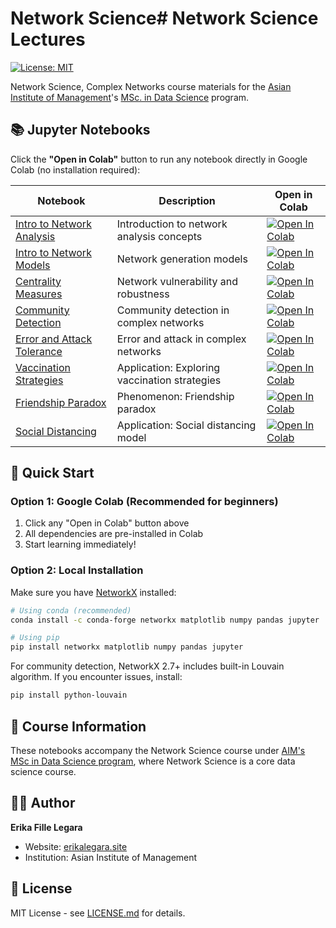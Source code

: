 # Network Science# Network Science Lectures

[![License: MIT](https://img.shields.io/badge/License-MIT-yellow.svg)](https://github.com/eflegara/Network-Science-Lectures/blob/master/LICENSE.md)

Network Science, Complex Networks course materials for the [Asian Institute of Management](https://aim.edu/)'s [MSc. in Data Science](https://erikalegara.site/msds-unplugged/) program.

## 📚 Jupyter Notebooks

Click the **"Open in Colab"** button to run any notebook directly in Google Colab (no installation required):

| Notebook | Description | Open in Colab |
|----------|-------------|---------------|
| [Intro to Network Analysis](https://github.com/eflegara/Network-Science-Lectures/blob/master/Intro%20to%20Network%20Analysis.ipynb) | Introduction to network analysis concepts | [![Open In Colab](https://colab.research.google.com/assets/colab-badge.svg)](https://colab.research.google.com/github/eflegara/Network-Science-Lectures/blob/master/Intro%20to%20Network%20Analysis.ipynb) |
| [Intro to Network Models](https://github.com/eflegara/Network-Science-Lectures/blob/master/CN%20Models.ipynb) | Network generation models | [![Open In Colab](https://colab.research.google.com/assets/colab-badge.svg)](https://colab.research.google.com/github/eflegara/Network-Science-Lectures/blob/master/CN%20Models.ipynb) |
| [Centrality Measures](https://github.com/eflegara/Network-Science-Lectures/blob/master/Centrality%20Measures.ipynb) | Network vulnerability and robustness | [![Open In Colab](https://colab.research.google.com/assets/colab-badge.svg)](https://colab.research.google.com/github/eflegara/Network-Science-Lectures/blob/master/Centrality%20Measures.ipynb) |
| [Community Detection](https://github.com/eflegara/Network-Science-Lectures/blob/master/Community%20Detection.ipynb) | Community detection in complex networks | [![Open In Colab](https://colab.research.google.com/assets/colab-badge.svg)](https://colab.research.google.com/github/eflegara/Network-Science-Lectures/blob/master/Community%20Detection.ipynb) |
| [Error and Attack Tolerance](https://github.com/eflegara/Network-Science-Lectures/blob/master/Error%20and%20Attack%20Tolerance.ipynb) | Error and attack in complex networks | [![Open In Colab](https://colab.research.google.com/assets/colab-badge.svg)](https://colab.research.google.com/github/eflegara/Network-Science-Lectures/blob/master/Error%20and%20Attack%20Tolerance.ipynb) |
| [Vaccination Strategies](https://github.com/eflegara/Network-Science-Lectures/blob/master/Vaccination%20Strategies.ipynb) | Application: Exploring vaccination strategies | [![Open In Colab](https://colab.research.google.com/assets/colab-badge.svg)](https://colab.research.google.com/github/eflegara/Network-Science-Lectures/blob/master/Vaccination%20Strategies.ipynb) |
| [Friendship Paradox](https://github.com/eflegara/Network-Science-Lectures/blob/master/Friendship%20Paradox.ipynb) | Phenomenon: Friendship paradox | [![Open In Colab](https://colab.research.google.com/assets/colab-badge.svg)](https://colab.research.google.com/github/eflegara/Network-Science-Lectures/blob/master/Friendship%20Paradox.ipynb) |
| [Social Distancing](https://github.com/eflegara/Network-Science-Lectures/blob/master/Exploring%20Social%20Distancing.ipynb) | Application: Social distancing model | [![Open In Colab](https://colab.research.google.com/assets/colab-badge.svg)](https://colab.research.google.com/github/eflegara/Network-Science-Lectures/blob/master/Exploring%20Social%20Distancing.ipynb) |

## 🚀 Quick Start

### Option 1: Google Colab (Recommended for beginners)

1. Click any "Open in Colab" button above
2. All dependencies are pre-installed in Colab
3. Start learning immediately!

### Option 2: Local Installation

Make sure you have [NetworkX](https://networkx.org/) installed:

```bash
# Using conda (recommended)
conda install -c conda-forge networkx matplotlib numpy pandas jupyter

# Using pip
pip install networkx matplotlib numpy pandas jupyter
```

For community detection, NetworkX 2.7+ includes built-in Louvain algorithm. If you encounter issues, install:
```bash
pip install python-louvain
```

## 📖 Course Information

These notebooks accompany the Network Science course under [AIM's MSc in Data Science program](https://aim.edu/programs/degree-programs/master-science-data-science), where Network Science is a core data science course.

## 👨‍🏫 Author

**Erika Fille Legara**  
- Website: [erikalegara.site](https://erikalegara.site)
- Institution: Asian Institute of Management

## 📄 License

MIT License - see [LICENSE.md](LICENSE.md) for details.
